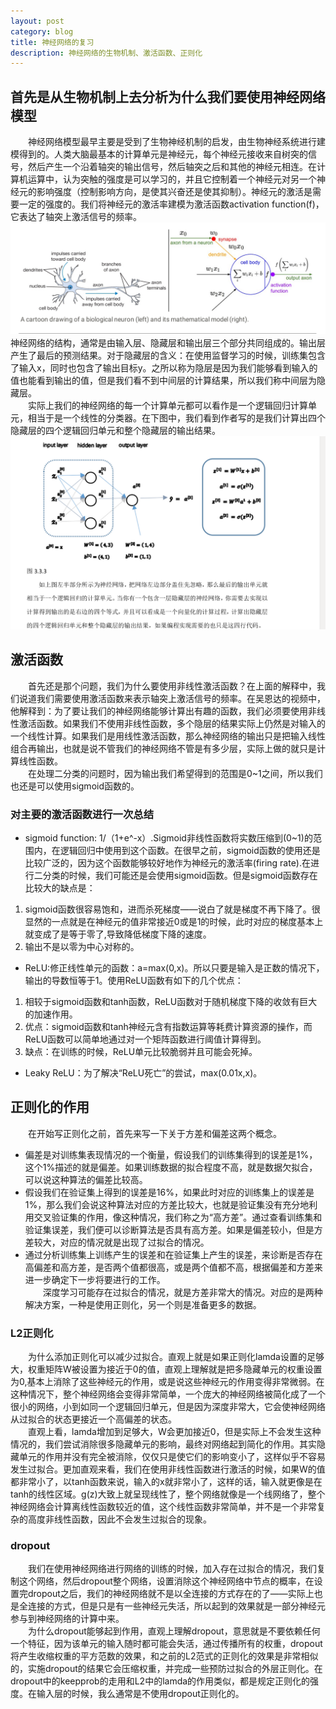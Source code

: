 ```yaml
---
layout: post
category: blog
title: 神经网络的复习
description: 神经网络的生物机制、激活函数、正则化
---
```


## 首先是从生物机制上去分析为什么我们要使用神经网络模型
　　神经网络模型最早主要是受到了生物神经机制的启发，由生物神经系统进行建模得到的。人类大脑最基本的计算单元是神经元，每个神经元接收来自树突的信号，然后产生一个沿着轴突的输出信号，然后轴突之后和其他的神经元相连。在计算机运算中，认为突触的强度是可以学习的，并且它控制着一个神经元对另一个神经元的影响强度（控制影响方向，是使其兴奋还是使其抑制）。神经元的激活是需要一定的强度的。我们将神经元的激活率建模为激活函数activation function(f)，它表达了轴突上激活信号的频率。<br>
![](/downloads/神经网络建模.png)
　　神经网络的结构，通常是由输入层、隐藏层和输出层三个部分共同组成的。输出层产生了最后的预测结果。对于隐藏层的含义：在使用监督学习的时候，训练集包含了输入x，同时也包含了输出目标y。之所以称为隐层是因为我们能够看到输入的值也能看到输出的值，但是我们看不到中间层的计算结果，所以我们称中间层为隐藏层。<br>
　　实际上我们的神经网络的每一个计算单元都可以看作是一个逻辑回归计算单元，相当于是一个线性的分类器。在下图中，我们看到作者写的是我们计算出四个隐藏层的四个逻辑回归单元和整个隐藏层的输出结果。
![](/downloads/逻辑回归计算单元.png)

## 激活函数
　　首先还是那个问题，我们为什么要使用非线性激活函数？在上面的解释中，我们说道我们需要使用激活函数来表示轴突上激活信号的频率。在吴恩达的视频中，他解释到：为了要让我们的神经网络能够计算出有趣的函数，我们必须要使用非线性激活函数。如果我们不使用非线性函数，多个隐层的结果实际上仍然是对输入的一个线性计算。如果我们是用线性激活函数，那么神经网络的输出只是把输入线性组合再输出，也就是说不管我们的神经网络不管是有多少层，实际上做的就只是计算线性函数。<br>
　　在处理二分类的问题时，因为输出我们希望得到的范围是0~1之间，所以我们也还是可以使用sigmoid函数的。

### 对主要的激活函数进行一次总结
- sigmoid function: 1/（1+e^-x）.Sigmoid非线性函数将实数压缩到(0~1)的范围内，在逻辑回归中使用到这个函数。在很早之前，sigmoid函数的使用还是比较广泛的，因为这个函数能够较好地作为神经元的激活率(firing rate).在进行二分类的时候，我们可能还是会使用sigmoid函数。但是sigmoid函数存在比较大的缺点是：
1. sigmoid函数很容易饱和，进而杀死梯度——说白了就是梯度不再下降了。很显然的一点就是在神经元的值非常接近0或是1的时候，此时对应的梯度基本上就变成了是等于零了,导致降低梯度下降的速度。
2. 输出不是以零为中心对称的。
- ReLU:修正线性单元的函数：a=max(0,x)。所以只要是输入是正数的情况下，输出的导数恒等于1。使用ReLU函数有如下的几个优点：
1. 相较于sigmoid函数和tanh函数，ReLU函数对于随机梯度下降的收敛有巨大的加速作用。
2. 优点：sigmoid函数和tanh神经元含有指数运算等耗费计算资源的操作，而ReLU函数可以简单地通过对一个矩阵函数进行阈值计算得到。
3. 缺点：在训练的时候，ReLU单元比较脆弱并且可能会死掉。
- Leaky ReLU：为了解决“ReLU死亡”的尝试，max(0.01x,x)。

## 正则化的作用
　　在开始写正则化之前，首先来写一下关于方差和偏差这两个概念。
- 偏差是对训练集表现情况的一个衡量，假设我们的训练集得到的误差是1%，这个1%描述的就是偏差。如果训练数据的拟合程度不高，就是数据欠拟合，可以说这种算法的偏差比较高。
- 假设我们在验证集上得到的误差是16%，如果此时对应的训练集上的误差是1%，那么我们会说这种算法对应的方差比较大，也就是验证集没有充分地利用交叉验证集的作用，像这种情况，我们称之为“高方差”。通过查看训练集和验证集误差，我们便可以诊断算法是否具有高方差。如果是偏差较小，但是方差较大，对应的情况就是出现了过拟合的情况。
- 通过分析训练集上训练产生的误差和在验证集上产生的误差，来诊断是否存在高偏差和高方差，是否两个值都很高，或是两个值都不高，根据偏差和方差来进一步确定下一步将要进行的工作。<br>
　　深度学习可能存在过拟合的情况，就是方差非常大的情况。对应的是两种解决方案，一种是使用正则化，另一个则是准备更多的数据。

### L2正则化
　　为什么添加正则化可以减少过拟合。直观上就是如果正则化lamda设置的足够大，权重矩阵W被设置为接近于0的值，直观上理解就是把多隐藏单元的权重设置为0,基本上消除了这些神经元的作用，或是说这些神经元的作用变得非常微弱。在这种情况下，整个神经网络会变得非常简单，一个庞大的神经网络被简化成了一个很小的网络，小到如同一个逻辑回归单元，但是因为深度非常大，它会使神经网络从过拟合的状态更接近一个高偏差的状态。<br>
　　直观上看，lamda增加到足够大，W会更加接近0，但是实际上不会发生这种情况的，我们尝试消除很多隐藏单元的影响，最终对网络起到简化的作用。其实隐藏单元的作用并没有完全被消除，仅仅只是使它们的影响变小了，这样似乎不容易发生过拟合。更加直观来看，我们在使用非线性函数进行激活的时候，如果W的值都非常小了，以tanh函数来说，输入的x就非常小了，这样的话，输入就更像是在tanh的线性区域。g(z)大致上就呈现线性了，整个网络就像是一个线网络了，整个神经网络会计算离线性函数较近的值，这个线性函数非常简单，并不是一个非常复杂的高度非线性函数，因此不会发生过拟合的现象。

### dropout
　　我们在使用神经网络进行网络的训练的时候，加入存在过拟合的情况，我们复制这个网络，然后dropout整个网络，设置消除这个神经网络中节点的概率，在设置完dropout之后，我们的神经网络就不是以全连接的方式存在的了——实际上也是全连接的方式，但是只是有一些神经元失活，所以起到的效果就是一部分神经元参与到神经网络的计算中来。<br>
　　为什么dropout能够起到作用，直观上理解dropout，意思就是不要依赖任何一个特征，因为该单元的输入随时都可能会失活，通过传播所有的权重，dropout将产生收缩权重的平方范数的效果，和之前的L2范式的正则化的效果是非常相似的，实施dropout的结果它会压缩权重，并完成一些预防过拟合的外层正则化。在dropout中的keepprob的走用和L2中的lamda的作用类似，都是规定正则化的强度。在输入层的时候，我么通常是不使用dropout正则化的。
　　